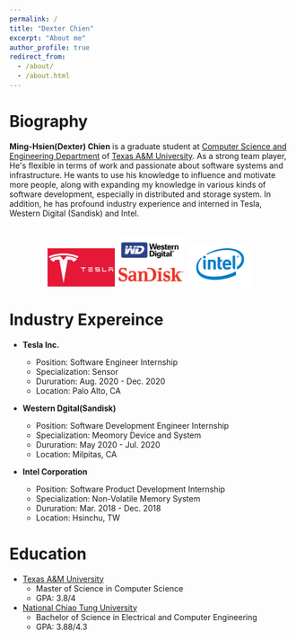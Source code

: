 ```yaml
---
permalink: /
title: "Dexter Chien"
excerpt: "About me"
author_profile: true
redirect_from: 
  - /about/
  - /about.html
---
```

Biography
=====
**Ming-Hsien(Dexter) Chien** is a graduate student at   [Computer Science and Engineering Department](https://engineering.tamu.edu/cse/index.html) of [Texas A&M University](https://www.tamu.edu/). As a strong team player, He's flexible in terms of work and passionate about software systems and infrastructure. He wants to use his knowledge to influence and motivate more people, along with expanding my knowledge in various kinds of software development, especially in distributed and storage system. In addition, he has profound industry experience and interned in Tesla, Western Digital (Sandisk) and Intel. 
<style>
.aligncenter {
    text-align: center;
    margin: 35px; 
}
</style>


<p class="aligncenter">
  <img src="images/Symbol-Tesla.jpg" width="120" />
  <img src="images/Western_Digital.jpg" width="120" /> 
  <img src="images/INTEL_LOGO.jpg" width="120" />

</p>


Industry Expereince
======
* **Tesla Inc.** 
    * Position: Software Engineer Internship 
    * Specialization: Sensor
    * Dururation: Aug. 2020 - Dec. 2020
    * Location: Palo Alto, CA

* **Western Dgital(Sandisk)**
    * Position: Software Development Engineer Internship 
    * Specialization: Meomory Device and System
    * Dururation: May 2020 - Jul. 2020
    * Location: Milpitas, CA 
* **Intel Corporation**
    * Position: Software Product Development Internship 
    * Specialization: Non-Volatile Memory System
    * Dururation: Mar. 2018 - Dec. 2018
    * Location: Hsinchu, TW

Education
======
*    [Texas A&M University](https://www.tamu.edu/)
        *    Master of Science in Computer Science  
        *    GPA: 3.8/4
*    [National Chiao Tung University](https://www.nctu.edu.tw/en)
        *    Bachelor of Science in Electrical and Computer Engineering
        *    GPA: 3.88/4.3
